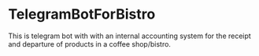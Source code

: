 # TelegramBotForBistro
This is telegram bot with with an internal accounting system for the receipt and departure of products in a coffee shop/bistro.
